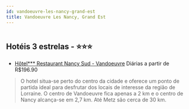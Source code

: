 ```yaml
---
id: vandoeuvre-les-nancy-grand-est
title: Vandoeuvre Les Nancy, Grand Est
---
```


<center><img src="http://photos.hotelbeds.com/giata/16/160925/160925a_hb_a_003.jpg" alt="" /></center>


## Hotéis 3 estrelas - ⭐️⭐️⭐️

-    [Hôtel*** Restaurant Nancy Sud - Vandoeuvre](https://www.hurb.com/hoteis/vandoeuvre-les-nancy/hotel-restaurant-nancy-sud-vandoeuvre-JNP-JP019723?cmp=18055) Diárias a partir de R$196.90
   > O hotel situa-se perto do centro da cidade e oferece um ponto de partida ideal para desfrutar dos locais de interesse da região de Lorraine. O centro de Vandoeuvre fica apenas a 2 km e o centro de Nancy alcança-se em 2,7 km. Até Metz são cerca de 30 km.


